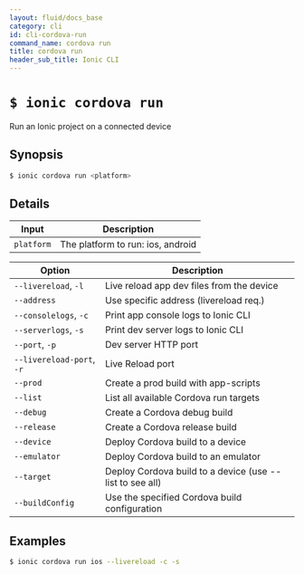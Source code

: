 ```yaml
---
layout: fluid/docs_base
category: cli
id: cli-cordova-run
command_name: cordova run
title: cordova run
header_sub_title: Ionic CLI
---
```


# `$ ionic cordova run`

Run an Ionic project on a connected device
## Synopsis

```bash
$ ionic cordova run <platform>
```
  
## Details


Input | Description
----- | ----------
`platform` | The platform to run: ios, android


Option | Description
------ | ----------
`--livereload`, `-l` | Live reload app dev files from the device
`--address` | Use specific address (livereload req.)
`--consolelogs`, `-c` | Print app console logs to Ionic CLI
`--serverlogs`, `-s` | Print dev server logs to Ionic CLI
`--port`, `-p` | Dev server HTTP port
`--livereload-port`, `-r` | Live Reload port
`--prod` | Create a prod build with app-scripts
`--list` | List all available Cordova run targets
`--debug` | Create a Cordova debug build
`--release` | Create a Cordova release build
`--device` | Deploy Cordova build to a device
`--emulator` | Deploy Cordova build to an emulator
`--target` | Deploy Cordova build to a device (use --list to see all)
`--buildConfig` | Use the specified Cordova build configuration

## Examples

```bash
$ ionic cordova run ios --livereload -c -s
```

